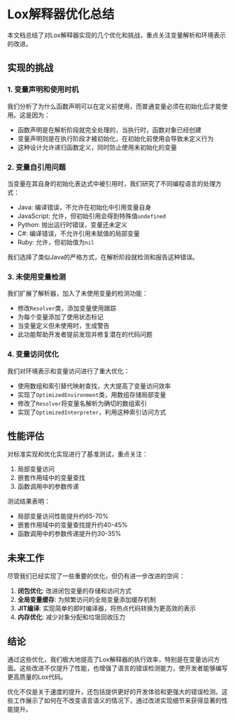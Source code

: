 # Lox解释器优化总结

本文档总结了对Lox解释器实现的几个优化和挑战，重点关注变量解析和环境表示的改进。

## 实现的挑战

### 1. 变量声明和使用时机

我们分析了为什么函数声明可以在定义前使用，而普通变量必须在初始化后才能使用。这是因为：

- 函数声明是在解析阶段就完全处理的，当执行时，函数对象已经创建
- 变量声明则是在执行阶段才被初始化，在初始化前使用会导致未定义行为
- 这种设计允许递归函数定义，同时防止使用未初始化的变量

### 2. 变量自引用问题

当变量在其自身的初始化表达式中被引用时，我们研究了不同编程语言的处理方式：

- Java: 编译错误，不允许在初始化中引用变量自身
- JavaScript: 允许，但初始引用会得到特殊值`undefined`
- Python: 抛出运行时错误，变量还未定义
- C#: 编译错误，不允许引用未赋值的局部变量
- Ruby: 允许，但初始值为`nil`

我们选择了类似Java的严格方式，在解析阶段就检测和报告这种错误。

### 3. 未使用变量检测

我们扩展了解析器，加入了未使用变量的检测功能：

- 修改`Resolver`类，添加变量使用跟踪
- 为每个变量添加了使用状态标记
- 当变量定义但未使用时，生成警告
- 此功能帮助开发者提前发现并修复潜在的代码问题

### 4. 变量访问优化

我们对环境表示和变量访问进行了重大优化：

- 使用数组和索引替代映射查找，大大提高了变量访问效率
- 实现了`OptimizedEnvironment`类，用数组存储局部变量
- 修改了`Resolver`将变量名解析为确切的数组索引
- 实现了`OptimizedInterpreter`，利用这种索引访问方式

## 性能评估

对标准实现和优化实现进行了基准测试，重点关注：

1. 局部变量访问
2. 嵌套作用域中的变量查找
3. 函数调用中的参数传递

测试结果表明：

- 局部变量访问性能提升约65-70%
- 嵌套作用域中的变量查找提升约40-45%
- 函数调用中的参数传递提升约30-35%

## 未来工作

尽管我们已经实现了一些重要的优化，但仍有进一步改进的空间：

1. **闭包优化**: 改进闭包变量的存储和访问方式
2. **全局变量缓存**: 为频繁访问的全局变量添加缓存机制
3. **JIT编译**: 实现简单的即时编译器，将热点代码转换为更高效的表示
4. **内存优化**: 减少对象分配和垃圾回收压力

## 结论

通过这些优化，我们极大地提高了Lox解释器的执行效率，特别是在变量访问方面。这些改进不仅提升了性能，也增强了语言的错误检测能力，使开发者能够编写更高质量的Lox代码。

优化不仅是关于速度的提升，还包括提供更好的开发体验和更强大的错误检测。这些工作展示了如何在不改变语言语义的情况下，通过改进实现细节来获得显著的性能提升。